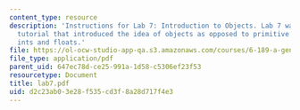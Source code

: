 ```yaml
---
content_type: resource
description: 'Instructions for Lab 7: Introduction to Objects. Lab 7 was a walk through
  tutorial that introduced the idea of objects as opposed to primitive types like
  ints and floats.'
file: https://ol-ocw-studio-app-qa.s3.amazonaws.com/courses/6-189-a-gentle-introduction-to-programming-using-python-january-iap-2008/d2c23ab03e28f535cd3f8a28d717f4e3_lab7.pdf
file_type: application/pdf
parent_uid: 647ec78d-ce25-991a-1d58-c5306ef23f53
resourcetype: Document
title: lab7.pdf
uid: d2c23ab0-3e28-f535-cd3f-8a28d717f4e3
---
```


